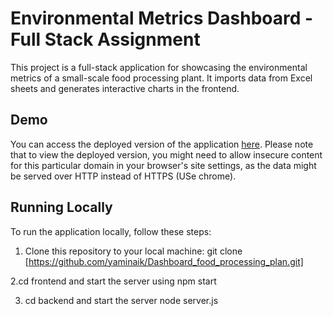 # Environmental Metrics Dashboard - Full Stack  Assignment

This project is a full-stack application for showcasing the environmental metrics of a small-scale food processing plant. It imports data from Excel sheets and generates interactive charts in the frontend.

## Demo

You can access the deployed version of the application [here](https://dashboard-food-processing-plan.vercel.app). Please note that to view the deployed version, you might need to allow insecure content for this particular domain in your browser's site settings, as the data might be served over HTTP instead of HTTPS (USe chrome).

## Running Locally

To run the application locally, follow these steps:

1. Clone this repository to your local machine:
   git clone [https://github.com/yaminaik/Dashboard_food_processing_plan.git]

2.cd frontend and start the server using npm start

3. cd backend and start the server node server.js

